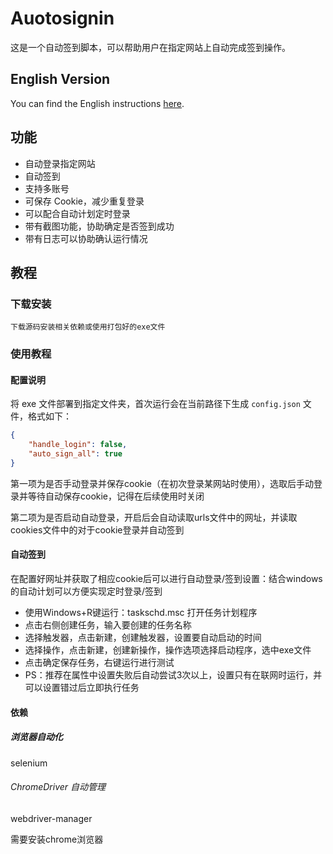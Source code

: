 # Auotosignin
  这是一个自动签到脚本，可以帮助用户在指定网站上自动完成签到操作。
  
## English Version
You can find the English instructions [here](README_EN.md).

## 功能
- 自动登录指定网站
- 自动签到
- 支持多账号
- 可保存 Cookie，减少重复登录
- 可以配合自动计划定时登录
- 带有截图功能，协助确定是否签到成功
- 带有日志可以协助确认运行情况
## 教程
### 下载安装
    下载源码安装相关依赖或使用打包好的exe文件
### 使用教程
#### 配置说明
  将 exe 文件部署到指定文件夹，首次运行会在当前路径下生成 `config.json` 文件，格式如下：

```json
{
    "handle_login": false,
    "auto_sign_all": true
}
```

第一项为是否手动登录并保存cookie（在初次登录某网站时使用），选取后手动登录并等待自动保存cookie，记得在后续使用时关闭

第二项为是否启动自动登录，开启后会自动读取urls文件中的网址，并读取cookies文件中的对于cookie登录并自动签到

#### 自动签到
  在配置好网址并获取了相应cookie后可以进行自动登录/签到设置：结合windows的自动计划可以方便实现定时登录/签到
  
  - 使用Windows+R键运行：taskschd.msc 打开任务计划程序
  - 点击右侧创建任务，输入要创建的任务名称
  - 选择触发器，点击新建，创建触发器，设置要自动启动的时间
  - 选择操作，点击新建，创建新操作，操作选项选择启动程序，选中exe文件
  - 点击确定保存任务，右键运行进行测试
  - PS：推荐在属性中设置失败后自动尝试3次以上，设置只有在联网时运行，并可以设置错过后立即执行任务
  
#### 依赖
 ##### 浏览器自动化
selenium

 ###### ChromeDriver 自动管理
webdriver-manager

需要安装chrome浏览器

